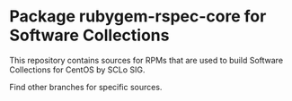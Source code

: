 # Package rubygem-rspec-core for Software Collections

This repository contains sources for RPMs that are used
to build Software Collections for CentOS by SCLo SIG.

Find other branches for specific sources.
